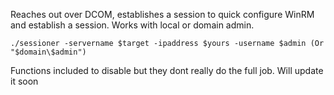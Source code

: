 Reaches out over DCOM, establishes a session to quick configure WinRM and establish a session. Works with local or domain admin.

```
./sessioner -servername $target -ipaddress $yours -username $admin (Or "$domain\$admin")
```

Functions included to disable but they dont really do the full job. Will update it soon
